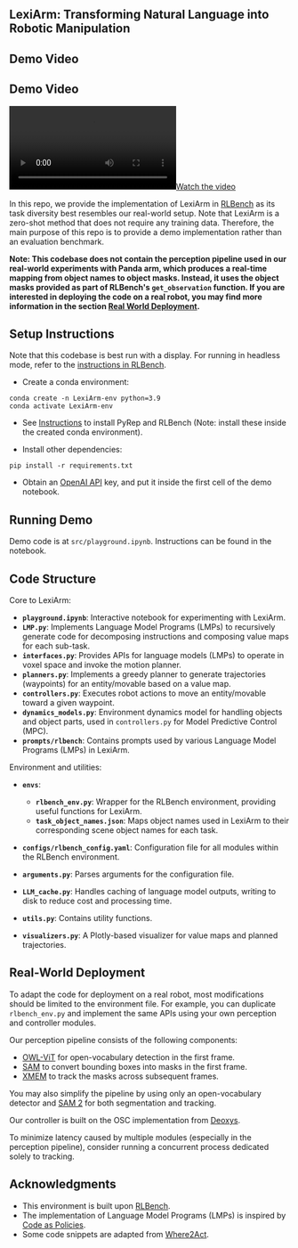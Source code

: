 ## LexiArm: Transforming Natural Language into Robotic Manipulation
## Demo Video
## Demo Video
[![Watch the video](https://github.com/Aaditya2003/LexiArm/blob/main/media.mp4)](https://github.com/Aaditya2003/LexiArm/blob/main/media.mp4)



In this repo, we provide the implementation of LexiArm in [RLBench](https://sites.google.com/view/rlbench) as its task diversity best resembles our real-world setup. Note that LexiArm is a zero-shot method that does not require any training data. Therefore, the main purpose of this repo is to provide a demo implementation rather than an evaluation benchmark.

**Note: This codebase does not contain the perception pipeline used in our real-world experiments with Panda arm, which produces a real-time mapping from object names to object masks. Instead, it uses the object masks provided as part of RLBench's `get_observation` function. If you are interested in deploying the code on a real robot, you may find more information in the section [Real World Deployment](#real-world-deployment).**

## Setup Instructions

Note that this codebase is best run with a display. For running in headless mode, refer to the [instructions in RLBench](https://github.com/stepjam/RLBench#running-headless).

- Create a conda environment:
```Shell
conda create -n LexiArm-env python=3.9
conda activate LexiArm-env
```

- See [Instructions](https://github.com/stepjam/RLBench#install) to install PyRep and RLBench (Note: install these inside the created conda environment).

- Install other dependencies:
```Shell
pip install -r requirements.txt
```

- Obtain an [OpenAI API](https://openai.com/blog/openai-api) key, and put it inside the first cell of the demo notebook.

## Running Demo

Demo code is at `src/playground.ipynb`. Instructions can be found in the notebook.

## Code Structure

Core to LexiArm:

- **`playground.ipynb`**: Interactive notebook for experimenting with LexiArm.  
- **`LMP.py`**: Implements Language Model Programs (LMPs) to recursively generate code for decomposing instructions and composing value maps for each sub-task.  
- **`interfaces.py`**: Provides APIs for language models (LMPs) to operate in voxel space and invoke the motion planner.  
- **`planners.py`**: Implements a greedy planner to generate trajectories (waypoints) for an entity/movable based on a value map.  
- **`controllers.py`**: Executes robot actions to move an entity/movable toward a given waypoint.  
- **`dynamics_models.py`**: Environment dynamics model for handling objects and object parts, used in `controllers.py` for Model Predictive Control (MPC).  
- **`prompts/rlbench`**: Contains prompts used by various Language Model Programs (LMPs) in LexiArm.  

Environment and utilities:

- **`envs`**:  
  - **`rlbench_env.py`**: Wrapper for the RLBench environment, providing useful functions for LexiArm.  
  - **`task_object_names.json`**: Maps object names used in LexiArm to their corresponding scene object names for each task.  

- **`configs/rlbench_config.yaml`**: Configuration file for all modules within the RLBench environment.  
- **`arguments.py`**: Parses arguments for the configuration file.  
- **`LLM_cache.py`**: Handles caching of language model outputs, writing to disk to reduce cost and processing time.  
- **`utils.py`**: Contains utility functions.  
- **`visualizers.py`**: A Plotly-based visualizer for value maps and planned trajectories.  

## Real-World Deployment  
To adapt the code for deployment on a real robot, most modifications should be limited to the environment file. For example, you can duplicate `rlbench_env.py` and implement the same APIs using your own perception and controller modules.  

Our perception pipeline consists of the following components:  
- [OWL-ViT](https://huggingface.co/docs/transformers/en/model_doc/owlvit) for open-vocabulary detection in the first frame.  
- [SAM](https://github.com/facebookresearch/segment-anything?tab=readme-ov-file#segment-anything) to convert bounding boxes into masks in the first frame.  
- [XMEM](https://github.com/hkchengrex/XMem) to track the masks across subsequent frames.  

You may also simplify the pipeline by using only an open-vocabulary detector and [SAM 2](https://github.com/facebookresearch/segment-anything?tab=readme-ov-file#latest-updates----sam-2-segment-anything-in-images-and-videos) for both segmentation and tracking.  

Our controller is built on the OSC implementation from [Deoxys](https://github.com/UT-Austin-RPL/deoxys_control).  

To minimize latency caused by multiple modules (especially in the perception pipeline), consider running a concurrent process dedicated solely to tracking.  

## Acknowledgments
- This environment is built upon [RLBench](https://sites.google.com/view/rlbench).
- The implementation of Language Model Programs (LMPs) is inspired by [Code as Policies](https://code-as-policies.github.io/).
- Some code snippets are adapted from [Where2Act](https://cs.stanford.edu/~kaichun/where2act/).
